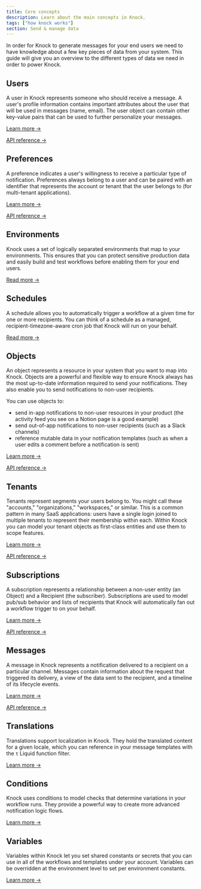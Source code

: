```yaml
---
title: Core concepts
description: Learn about the main concepts in Knock.
tags: ["how knock works"]
section: Send & manage data
---
```


In order for Knock to generate messages for your end users we need to have knowledge about a few key pieces of data from your system. This guide will give you an overview to the different types of data we need in order to power Knock.

## Users

A user in Knock represents someone who should receive a message. A user's profile information contains important attributes about the user that will be used in messages (name, email). The user object can contain other key-value pairs that can be used to further personalize your messages.

[Learn more →](/send-and-manage-data/users)

[API reference →](/reference#users)

## Preferences

A preference indicates a user's willingness to receive a particular type of notification. Preferences always belong to a user and can be paired with an identifier that represents the account or tenant that the user belongs to (for multi-tenant applications).

[Learn more →](/send-and-manage-data/preferences)

[API reference →](/reference#preferences)

## Environments

Knock uses a set of logically separated environments that map to your environments. This ensures that you can protect sensitive production data and easily build and test workflows before enabling them for your end users.

[Read more →](/send-and-manage-data/environments)

## Schedules

A schedule allows you to automatically trigger a workflow at a given time for one or more recipients. You can think of a schedule as a managed, recipient-timezone-aware cron job that Knock will run on your behalf.

[Read more →](/send-and-manage-data/schedules)

## Objects

An object represents a resource in your system that you want to map into Knock. Objects are a powerful and flexible way to ensure Knock always has the most up-to-date information required to send your notifications. They also enable you to send notifications to non-user recipients.

You can use objects to:

- send in-app notifications to non-user resources in your product (the activity feed you see on a Notion page is a good example)
- send out-of-app notifications to non-user recipients (such as a Slack channels)
- reference mutable data in your notification templates (such as when a user edits a comment before a notification is sent)

[Learn more →](/send-and-manage-data/objects)

[API reference →](/reference#objects)

## Tenants

Tenants represent segments your users belong to. You might call these "accounts," "organizations," "workspaces," or similar. This is a common pattern in many SaaS applications: users have a single login joined to multiple tenants to represent their membership within each. Within Knock you can model your tenant objects as first-class entities and use them to scope features.

[Learn more →](/send-and-manage-data/tenants)

[API reference →](/reference#tenants)

## Subscriptions

A subscription represents a relationship between a non-user entity (an Object) and a Recipient (the subscriber). Subscriptions are used to model pub/sub behavior and lists of recipients that Knock will automatically fan out a workflow trigger to on your behalf.

[Learn more →](/send-and-manage-data/subscriptions)

[API reference →](/reference#subscriptions)

## Messages

A message in Knock represents a notification delivered to a recipient on a particular channel. Messages contain information about the request that triggered its delivery, a view of the data sent to the recipient, and a timeline of its lifecycle events.

[Learn more →](/send-and-manage-data/messages)

[API reference →](/reference#messages)

## Translations

Translations support localization in Knock. They hold the translated content for a given locale, which you can reference in your message templates with the `t` Liquid function filter.

[Learn more →](/send-and-manage-data/translations)

## Conditions

Knock uses conditions to model checks that determine variations in your workflow runs. They provide a powerful way to create more advanced notification logic flows.

[Learn more →](/send-and-manage-data/conditions)

## Variables

Variables within Knock let you set shared constants or secrets that you can use in all of the workflows and templates under your account. Variables can be overridden at the environment level to set per environment constants.

[Learn more →](/send-and-manage-data/variables)
